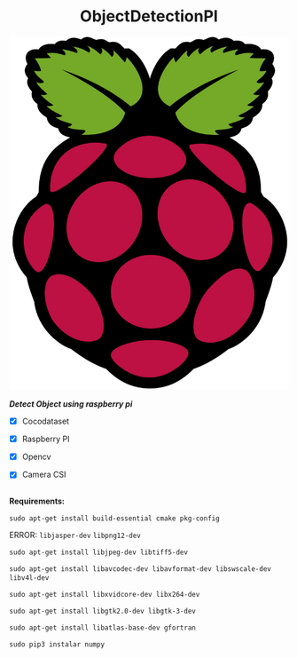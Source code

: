 <h1 align="center">ObjectDetectionPI</h1>

![alt text](assets/Raspberry_Pi_Logo.svg)



***Detect Object using raspberry pi***

- [X] Cocodataset
- [X] Raspberry PI
- [X] Opencv
- [X] Camera CSI


##

**Requirements:**

```
sudo apt-get install build-essential cmake pkg-config
```
ERROR: `libjasper-dev` `libpng12-dev`
```
sudo apt-get install libjpeg-dev libtiff5-dev  
```

```
sudo apt-get install libavcodec-dev libavformat-dev libswscale-dev libv4l-dev
```
```
sudo apt-get install libxvidcore-dev libx264-dev
```
```
sudo apt-get install libgtk2.0-dev libgtk-3-dev
```
```
sudo apt-get install libatlas-base-dev gfortran
```
```
sudo pip3 instalar numpy
```
